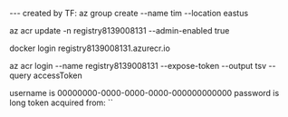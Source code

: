 --- created by TF: az group create --name tim --location eastus

az acr update -n registry8139008131 --admin-enabled true



docker login registry8139008131.azurecr.io

az acr login --name registry8139008131 --expose-token --output tsv --query accessToken

username is 00000000-0000-0000-0000-000000000000
password is long token acquired from: ``